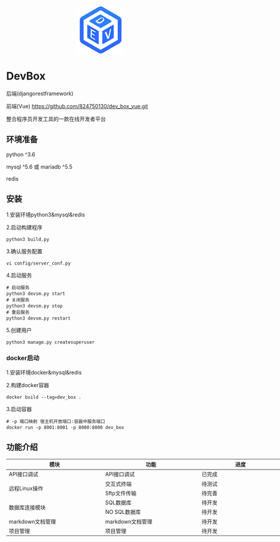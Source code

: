 <div align="center">
    <img src="static/faviconmin.png"/>
</div>

# DevBox

后端(djangorestframework)

前端(Vue) https://github.com/824750130/dev_box_vue.git

整合程序员开发工具的一款在线开发者平台



## 环境准备

python ^3.6

mysql ^5.6 或 mariadb ^5.5

redis



## 安装

1.安装环境python3&mysql&redis



2.启动构建程序

```shell
python3 build.py
```



3.确认服务配置

```shell
vi config/server_conf.py
```



4.启动服务

```shell
# 启动服务
python3 devsm.py start
# 关闭服务
python3 devsm.py stop
# 重启服务
python3 devsm.py restart
```


5.创建用户
```shell
python3 manage.py createsuperuser
```



### docker启动

1.安装环境docker&mysql&redis



2.构建docker容器

```shell
docker build --tag=dev_box .
```



3.启动容器

```shell
# -p 端口映射 宿主机开放端口:容器中服务端口
docker run -p 8001:8001 -p 8000:8000 dev_box
```



## 功能介绍

<table style="width: 882px">
  <thead style="text-align: center">
    <tr>
      <th>模块</th>
      <th>功能</th>
      <th>进度</th>
    </tr>
  </thead>
  <tbody>
    <tr>
      <td>API接口调试&nbsp; &nbsp; &nbsp; &nbsp; &nbsp; &nbsp; &nbsp; &nbsp; &nbsp;&nbsp; &nbsp; &nbsp; &nbsp; &nbsp; &nbsp; &nbsp; &nbsp; &nbsp; &nbsp; &nbsp; &nbsp; &nbsp; &nbsp;</td>
      <td>API接口调试&nbsp; &nbsp; &nbsp; &nbsp; &nbsp; &nbsp; &nbsp; &nbsp; &nbsp;&nbsp; &nbsp; &nbsp; &nbsp; &nbsp; &nbsp; &nbsp; &nbsp; &nbsp; &nbsp; &nbsp; &nbsp; &nbsp; &nbsp;</td>
      <td>已完成&nbsp; &nbsp; &nbsp; &nbsp; &nbsp; &nbsp; &nbsp; &nbsp; &nbsp;&nbsp; &nbsp; &nbsp; &nbsp; &nbsp; &nbsp; &nbsp; &nbsp; &nbsp; &nbsp; &nbsp; &nbsp; &nbsp; &nbsp;</td>
    </tr>
    <tr>
      <td rowspan="2">远程Linux操作</td>
      <td>交互式终端</td>
      <td>待测试</td>
    </tr>
    <tr>
      <td>Sftp文件传输</td>
      <td>待完善</td>
    </tr>
    <tr>
      <td rowspan="2">数据库连接模块</td>
      <td>SQL数据库</td>
      <td>待开发</td>
    </tr>
    <tr>
      <td>NO SQL数据库</td>
      <td>待开发</td>
    </tr>
    <tr>
      <td>markdown文档管理</td>
      <td>markdown文档管理</td>
      <td>待开发</td>
    </tr>
    <tr>
      <td>项目管理</td>
      <td>项目管理</td>
      <td>待开发</td>
    </tr>
  </tbody>
</table>

